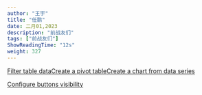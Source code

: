 ```yaml
---
author: "王宇"
title: "任鹏"
date: 二月01,2023
description: "前战友们"
tags: ["前战友们"]
ShowReadingTime: "12s"
weight: 327
---
```

[Filter table data](#)[Create a pivot table](#)[Create a chart from data series](#)

[Configure buttons visibility](/users/tfac-settings.action)
